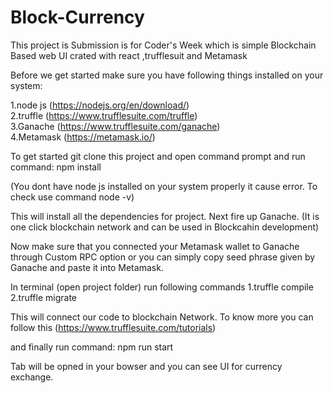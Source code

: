 # Block-Currency
This project is Submission is for Coder's Week which is simple Blockchain Based web UI crated with react ,trufflesuit and Metamask

Before we get started make sure you have following things installed on your system:

  1.node js (https://nodejs.org/en/download/)  
  2.truffle (https://www.trufflesuite.com/truffle)  
  3.Ganache (https://www.trufflesuite.com/ganache)  
  4.Metamask (https://metamask.io/)
  
To get started git clone this project and open command prompt and run command: npm install

(You dont have node js installed on your system properly it cause error. To check use command node -v)

This will install all the dependencies for project. Next fire up Ganache. (It is one click blockchain network and can be used in Blockcahin development)

Now make sure that you connected your Metamask wallet to Ganache through Custom RPC option or you can simply copy seed phrase given by Ganache and paste it into Metamask.

In terminal (open project folder) run following commands
  1.truffle compile
  2.truffle migrate
  
This will connect our code to blockchain Network. To know more you can follow this (https://www.trufflesuite.com/tutorials)

and finally run command: npm run start

Tab will be opned in your bowser and you can see UI for currency exchange.
